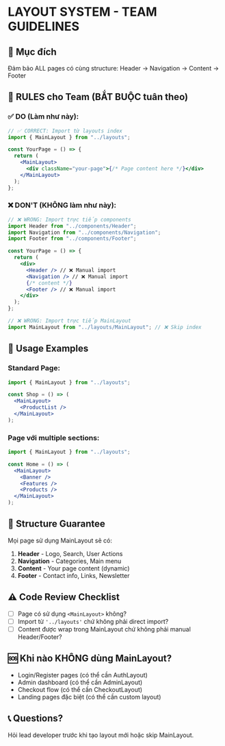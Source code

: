 # LAYOUT SYSTEM - TEAM GUIDELINES

## 🎯 **Mục đích**

Đảm bảo ALL pages có cùng structure: Header → Navigation → Content → Footer

## 📝 **RULES cho Team (BẮT BUỘC tuân theo)**

### ✅ **DO (Làm như này):**

```jsx
// ✅ CORRECT: Import từ layouts index
import { MainLayout } from "../layouts";

const YourPage = () => {
  return (
    <MainLayout>
      <div className="your-page">{/* Page content here */}</div>
    </MainLayout>
  );
};
```

### ❌ **DON'T (KHÔNG làm như này):**

```jsx
// ❌ WRONG: Import trực tiếp components
import Header from "../components/Header";
import Navigation from "../components/Navigation";
import Footer from "../components/Footer";

const YourPage = () => {
  return (
    <div>
      <Header /> // ❌ Manual import
      <Navigation /> // ❌ Manual import
      {/* content */}
      <Footer /> // ❌ Manual import
    </div>
  );
};

// ❌ WRONG: Import trực tiếp MainLayout
import MainLayout from "../layouts/MainLayout"; // ❌ Skip index
```

## 🚀 **Usage Examples**

### Standard Page:

```jsx
import { MainLayout } from "../layouts";

const Shop = () => (
  <MainLayout>
    <ProductList />
  </MainLayout>
);
```

### Page với multiple sections:

```jsx
import { MainLayout } from "../layouts";

const Home = () => (
  <MainLayout>
    <Banner />
    <Features />
    <Products />
  </MainLayout>
);
```

## 🔧 **Structure Guarantee**

Mọi page sử dụng MainLayout sẽ có:

1. **Header** - Logo, Search, User Actions
2. **Navigation** - Categories, Main menu
3. **Content** - Your page content (dynamic)
4. **Footer** - Contact info, Links, Newsletter

## ⚠️ **Code Review Checklist**

- [ ] Page có sử dụng `<MainLayout>` không?
- [ ] Import từ `'../layouts'` chứ không phải direct import?
- [ ] Content được wrap trong MainLayout chứ không phải manual Header/Footer?

## 🆘 **Khi nào KHÔNG dùng MainLayout?**

- Login/Register pages (có thể cần AuthLayout)
- Admin dashboard (có thể cần AdminLayout)
- Checkout flow (có thể cần CheckoutLayout)
- Landing pages đặc biệt (có thể cần custom layout)

## 📞 **Questions?**

Hỏi lead developer trước khi tạo layout mới hoặc skip MainLayout.

